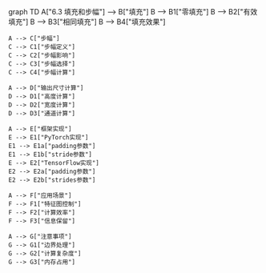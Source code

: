 graph TD
    A["6.3 填充和步幅"] --> B["填充"]
    B --> B1["零填充"]
    B --> B2["有效填充"]
    B --> B3["相同填充"]
    B --> B4["填充效果"]
    
    A --> C["步幅"]
    C --> C1["步幅定义"]
    C --> C2["步幅影响"]
    C --> C3["步幅选择"]
    C --> C4["步幅计算"]
    
    A --> D["输出尺寸计算"]
    D --> D1["高度计算"]
    D --> D2["宽度计算"]
    D --> D3["通道计算"]
    
    A --> E["框架实现"]
    E --> E1["PyTorch实现"]
    E1 --> E1a["padding参数"]
    E1 --> E1b["stride参数"]
    E --> E2["TensorFlow实现"]
    E2 --> E2a["padding参数"]
    E2 --> E2b["strides参数"]
    
    A --> F["应用场景"]
    F --> F1["特征图控制"]
    F --> F2["计算效率"]
    F --> F3["信息保留"]
    
    A --> G["注意事项"]
    G --> G1["边界处理"]
    G --> G2["计算复杂度"]
    G --> G3["内存占用"] 